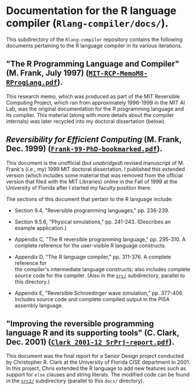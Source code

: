 # Documentation for the R language compiler (`Rlang-compiler/docs/`).

This subdirectory of the `Rlang-compiler` repository contains the following
documents pertaining to the R language compiler in its various iterations.

## "The R Programming Language and Compiler" (M. Frank, July 1997) ([`MIT-RCP-MemoM8-RProgLang.pdf`](MIT-RCP-MemoM8-RProgLang.pdf "MIT RCP Memo #M8")).

This research memo, which was produced as part of the MIT Reversible Computing Project, 
which ran from approximately 1996-1999 in the MIT AI Lab, was the original documentation 
for the R programming language and its compiler.  This material (along with more details
about the compiler internals) was later recycled into my doctoral dissertation (below).

## _Reversibility for Efficient Computing_ (M. Frank, Dec. 1999) ([`Frank-99-PhD-bookmarked.pdf`](Frank-99-PhD-bookmarked.pdf "dissertation PDF")).

This document is the unofficial (but *unabridged*) revised manuscript of M. Frank's (*i.e.*, my) 1999 
MIT doctoral dissertation.  I published this extended version (which includes some material that was
removed from the official version that filed with the MIT Libraries) online in the Fall of 1999 at 
the University of Florida after I started my faculty position there.

The sections of this document that pertain to the R language include:

* Section 9.4, "Reversible programming languages," pp. 236-239.
	
* Section 9.5.6, "Physical simulations," pp. 241-243. (Describes an example application.)
	
* Appendix C, "The R reversible programming language," pp. 295-310.  A complete 
reference for the user-visible R language constructs.
	
* Appendix D, "The R language compiler," pp. 311-376.  A complete reference for  
the compiler's intermediate language constructs; also includes complete source 
code for the compiler.  (Also in the [`src/`](../src "/src subdirectory") subdirectory,
parallel to this directory.)
	
* Appendix E, "Reversible Schroedinger wave simulation," pp. 377-406.  Includes
source code and complete compiled output in the PISA assembly language.

## "Improving the reversible programming language R and its supporting tools" (C. Clark, Dec. 2001) ([`Clark_2001-12_SrPrj-report.pdf`](Clark_2001-12_SrPrj-report.pdf "Clark senior project report")).

This document was the final report for a Senior Design project conducted by Christopher R. Clark at the 
University of Florida CISE department in 2001.  In this project, Chris extended the R language to add
new features such as support for `else` clauses and string literals.  The modified code can be found in the 
[`src2/`](../src2 "/src2 subdirectory") subdirectory (parallel to this `docs/` directory).

